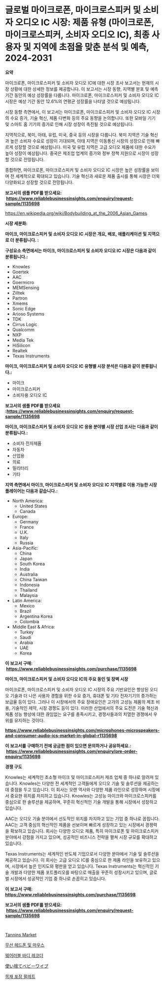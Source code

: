 <p><h1>글로벌 마이크로폰, 마이크로스피커 및 소비자 오디오 IC 시장: 제품 유형 (마이크로폰, 마이크로스피커, 소비자 오디오 IC), 최종 사용자 및 지역에 초점을 맞춘 분석 및 예측, 2024-2031</h1></p><p><strong>요약</strong></p>
<p><p>마이크로폰, 마이크로스피커 및 소비자 오디오 IC에 대한 시장 조사 보고서는 현재의 시장 상황에 대한 상세한 정보를 제공합니다. 이 보고서는 시장 동향, 지역별 분포 및 예측 기간 동안의 예상 성장률을 다룹니다. 마이크로폰, 마이크로스피커 및 소비자 오디오 IC 시장은 예상 기간 동안 12.6%의 연평균 성장률을 나타낼 것으로 예상됩니다.</p><p>시장 동향 측면에서, 이 보고서는 마이크로폰, 마이크로스피커 및 소비자 오디오 IC 시장의 수요 증가, 기술 혁신, 제품 다변화 등의 주요 동향을 논의합니다. 또한 모바일 기기 및 스마트 홈 기기의 증가로 인해 시장 성장이 촉진될 것으로 예상됩니다.</p><p>지역적으로, 북미, 아태, 유럽, 미국, 중국 등의 시장을 다룹니다. 북미 지역은 기술 혁신과 높은 소비자 수요로 성장이 기대되며, 아태 지역은 이동통신 시장의 성장으로 인해 빠르게 성장할 것으로 예상됩니다. 미국 및 유럽 지역은 고급 오디오 제품에 대한 수요가 높아 성장이 예상됩니다. 중국은 제조업 업계의 증가와 정부 정책 지원으로 시장이 성장할 것으로 전망됩니다.</p><p>종합하면, 마이크로폰, 마이크로스피커 및 소비자 오디오 IC 시장은 높은 성장률을 보이며 전 세계적으로 확대되고 있습니다. 기술 혁신과 새로운 제품 출시를 통해 시장은 더욱 다양화되고 성장할 것으로 전망됩니다.</p></p>
<p><strong>보고서의 샘플 PDF를 받으세요: &nbsp;<a href="https://www.reliablebusinessinsights.com/enquiry/request-sample/1135698">https://www.reliablebusinessinsights.com/enquiry/request-sample/1135698</a></strong></p>
<p><a href="https://en.wikipedia.org/wiki/Bodybuilding_at_the_2006_Asian_Games">https://en.wikipedia.org/wiki/Bodybuilding_at_the_2006_Asian_Games</a></p>
<p><strong>시장 세분화:</strong></p>
<p><strong> 마이크, 마이크로스피커 및 소비자 오디오 IC 시장은 개요, 배포, 애플리케이션 및 지역으로 더 분류됩니다. :</strong></p>
<p><strong>구성요소 측면에서는 마이크, 마이크로스피커 및 소비자 오디오 IC 시장은 다음과 같이 분류됩니다.:</strong></p>
<p><ul><li>Knowles</li><li>Goertek</li><li>AAC</li><li>Goermicro</li><li>MEMSensing</li><li>Zilltek</li><li>Partron</li><li>Xmems</li><li>Sonic Edge</li><li>Arioso Systems</li><li>TDK</li><li>Cirrus Logic</li><li>Qualcomm</li><li>NXP</li><li>Media Tek</li><li>HiSilicon</li><li>Realtek</li><li>Texas Instruments</li></ul></p>
<p><strong> 마이크, 마이크로스피커 및 소비자 오디오 IC 유형별 시장 분석은 다음과 같이 분류됩니다.:</strong></p>
<p><ul><li>마이크</li><li>마이크로스피커</li><li>소비자용 오디오 IC</li></ul></p>
<p><strong>보고서의 샘플 PDF를 받으세요 :<a href="https://www.reliablebusinessinsights.com/enquiry/request-sample/1135698">https://www.reliablebusinessinsights.com/enquiry/request-sample/1135698</a></strong></p>
<p><strong> 마이크, 마이크로스피커 및 소비자 오디오 IC 응용 분야별 시장 산업 조사는 다음과 같이 분류됩니다.:</strong></p>
<p><ul><li>소비자 전자제품</li><li>자동차</li><li>산업용</li><li>의료</li><li>밀리터리</li><li>기타</li></ul></p>
<p><strong>지역 측면에서 마이크, 마이크로스피커 및 소비자 오디오 IC 지역별로 이용 가능한 시장 플레이어는 다음과 같습니다.:</strong></p>
<p><ul>
    <li>
        North America:
        <ul>
            <li>United States</li>
            <li>Canada</li>
        </ul>
    </li>
    <li>
        Europe:
        <ul>
            <li>Germany</li>
            <li>France</li>
            <li>U.K.</li>
            <li>Italy</li>
            <li>Russia</li>
        </ul>
    </li>
    <li>
        Asia-Pacific:
        <ul>
            <li>China</li>
            <li>Japan</li>
            <li>South Korea</li>
            <li>India</li>
            <li>Australia</li>
            <li>China Taiwan</li>
            <li>Indonesia</li>
            <li>Thailand</li>
            <li>Malaysia</li>
        </ul>
    </li>
    <li>
        Latin America:
        <ul>
            <li>Mexico</li>
            <li>Brazil</li>
            <li>Argentina Korea</li>
            <li>Colombia</li>
        </ul>
    </li>
    <li>
        Middle East & Africa:
        <ul>
            <li>Turkey</li>
            <li>Saudi</li>
            <li>Arabia</li>
            <li>UAE</li>
            <li>Korea</li>
        </ul>
    </li>
    </ul></p>
<p><strong>이 보고서 구매: &nbsp;<a href="https://www.reliablebusinessinsights.com/purchase/1135698">https://www.reliablebusinessinsights.com/purchase/1135698</a></strong></p>
<p><strong>마이크, 마이크로스피커 및 소비자 오디오 IC의 주요 동인 및 장벽 시장</strong></p>
<p><p>마이크로폰, 마이크로스피커 및 소비자 오디오 IC 시장의 주요 기반요인은 향상된 오디오 기술과 더 나은 사용자 경험을 위한 수요 증가, 휴대폰 및 기타 전자기기의 증가하는 보급율 등이 있다. 그러나 이 시장에서의 주요 장애요인은 고가의 고성능 제품의 제조 비용, 기술적인 제약, 시장 경쟁도 등이 있다. 이러한 산업에서의 주요 도전은 기술 혁신과 제품 성능 향상에 대한 끊임없는 요구를 충족시키고, 경쟁사들과의 치열한 경쟁에서 우위를 유지하는 것이다.</p></p>
<p><strong><a href="https://www.reliablebusinessinsights.com/microphones-microspeakers-and-consumer-audio-ics-market-in-global-r1135698">https://www.reliablebusinessinsights.com/microphones-microspeakers-and-consumer-audio-ics-market-in-global-r1135698</a></strong></p>
<p><strong>이 보고서를 구매하기 전에 궁금한 점이 있으면 문의하거나 공유하세요.: &nbsp;<a href="https://www.reliablebusinessinsights.com/enquiry/pre-order-enquiry/1135698">https://www.reliablebusinessinsights.com/enquiry/pre-order-enquiry/1135698</a></strong></p>
<p><strong>경쟁 구도</strong></p>
<p><p>Knowles는 세계적인 초소형 마이크 및 마이크로스피커 제조 업체 중 하나로 알려져 있습니다. Knowles는 다양한 전 세계적인 고객들에게 오디오 기술 및 솔루션을 제공하는 데 중점을 두고 있습니다. 이 회사는 오랜 역사와 다양한 제품 라인으로 성장하며 시장에서 중요한 위치를 차지하고 있습니다. Knowles는 고성능 마이크와 마이크로스피커를 중심으로 한 솔루션을 제공하며, 꾸준히 혁신적인 기술 개발을 통해 시장에서 성장하고 있습니다.</p><p>AAC는 오디오 기술 분야에서 선도적인 위치를 차지하고 있는 기업 중 하나로 꼽힙니다. AAC는 고객 중심의 혁신적인 제품을 선보이며 빠르게 성장하고 있는 시장에서 경쟁력을 확보하고 있습니다. 회사는 다양한 오디오 제품, 특히 마이크로폰 및 마이크로스피커 분야에서 강점을 가지고 있으며, 성공적인 비즈니스 전략을 펼쳐 시장 규모를 확대하고 있습니다.</p><p>Texas Instruments는 세계적인 반도체 기업으로서 다양한 분야에서 기술 및 솔루션을 제공하고 있습니다. 이 회사는 고급 오디오 IC를 중심으로 한 제품 라인을 보유하고 있으며, 시장에서 높은 인지도와 평판을 얻고 있습니다. Texas Instruments는 혁신적인 기술 개발과 다양한 제품 포트폴리오를 바탕으로 매출을 꾸준히 성장시키고 있으며, 글로벌 시장에서 성공적인 기업 중 하나로 손꼽히고 있습니다.</p></p>
<p><strong>이 보고서 구매: &nbsp; <a href="https://www.reliablebusinessinsights.com/purchase/1135698">https://www.reliablebusinessinsights.com/purchase/1135698</a></strong></p>
<p><strong>보고서의 샘플 PDF를 받으세요: &nbsp;<a href="https://www.reliablebusinessinsights.com/enquiry/request-sample/1135698">https://www.reliablebusinessinsights.com/enquiry/request-sample/1135698</a></strong><strong></strong></p>
<p>&nbsp;</p>
<p><p><a href="https://github.com/khlifeservices/Market-Research-Report-List-1/blob/main/tannins-market.md">Tannins Market</a></p><p><a href="https://github.com/sougarounis/Market-Research-Report-List-4/blob/main/5128992154383.md">무선 헤드폰 및 마우스</a></p><p><a href="https://github.com/Howaoole34545/Market-Research-Report-List-2/blob/main/3129488154384.md">웨어러블 바디 레코더</a></p><p><a href="https://github.com/Fatimaklein1/Market-Research-Report-List-1/blob/main/7047931145848.md">使い捨てベビーワイプ</a></p><p><a href="https://medium.com/@cierrahayes645/2024%EB%85%84%EB%B6%80%ED%84%B0-2031%EB%85%84%EA%B9%8C%EC%A7%80%EC%9D%98-%EB%AA%A9%EC%9E%AC-%ED%8F%AC%EC%9E%A5-%ED%8C%94%EB%A0%88%ED%8A%B8-%EC%8B%9C%EC%9E%A5-%EC%A0%84%EB%A7%9D-%EB%B0%8F-%EC%98%88%EC%B8%A1-442b1acffa9c">목재 포장 팔레트</a></p></p>